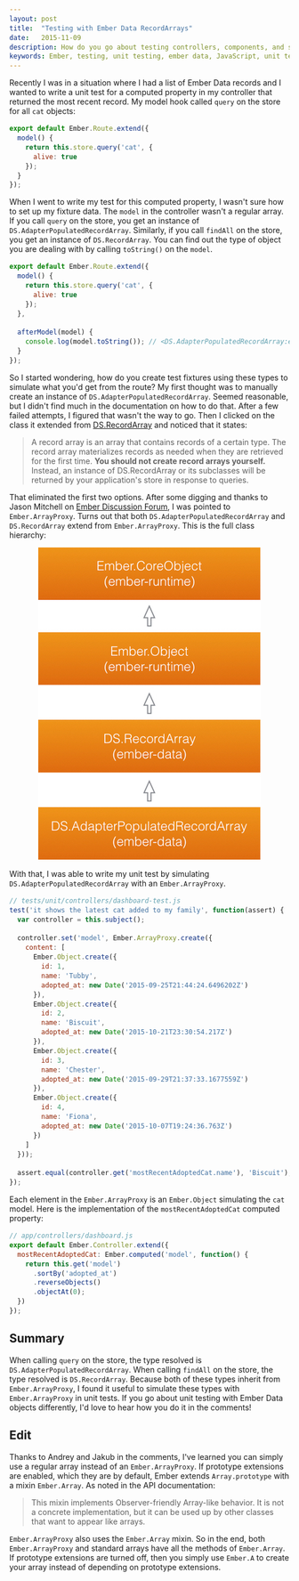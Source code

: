 ```yaml
---
layout: post
title:  "Testing with Ember Data RecordArrays"
date:   2015-11-09
description: How do you go about testing controllers, components, and services that are given Ember Data objects like DS.AdapterPopulatedRecordArray or DS.RecordArray? Let me show you!
keywords: Ember, testing, unit testing, ember data, JavaScript, unit test, Ember.js, EmberJS, AdapterPopulatedRecordArray, RecordArray, ArrayProxy, DS
---
```


Recently I was in a situation where I had a list of Ember Data records and I wanted to write a unit test for a computed property in my controller that returned the most recent record. My model hook called `query` on the store for all `cat` objects:

```js
export default Ember.Route.extend({
  model() {
    return this.store.query('cat', {
      alive: true
    });
  }
});
```

When I went to write my test for this computed property, I wasn't sure how to set up my fixture data. The `model` in the controller wasn't a regular array. If you call `query` on the store, you get an instance of `DS.AdapterPopulatedRecordArray`. Similarly, if you call `findAll` on the store, you get an instance of `DS.RecordArray`. You can find out the type of object you are dealing with by calling `toString()` on the `model`.

```js
export default Ember.Route.extend({
  model() {
    return this.store.query('cat', {
      alive: true
    });
  },

  afterModel(model) {
    console.log(model.toString()); // <DS.AdapterPopulatedRecordArray:ember363>
  }
});
```

So I started wondering, how do you create test fixtures using these types to simulate what you'd get from the route? My first thought was to manually create an instance of `DS.AdapterPopulatedRecordArray`. Seemed reasonable, but I didn't find much in the documentation on how to do that. After a few failed attempts, I figured that wasn't the way to go. Then I clicked on the class it extended from [DS.RecordArray](http://emberjs.com/api/data/classes/DS.RecordArray.html) and noticed that it states:

> A record array is an array that contains records of a certain type. The record array materializes records as needed when they are retrieved for the first time. __You should not create record arrays yourself.__ Instead, an instance of DS.RecordArray or its subclasses will be returned by your application's store in response to queries.

That eliminated the first two options. After some digging and thanks to Jason Mitchell on [Ember Discussion Forum](http://discuss.emberjs.com/t/how-do-i-fake-out-the-data-that-a-component-receives-from-the-store/9044/5), I was pointed to `Ember.ArrayProxy`. Turns out that both `DS.AdapterPopulatedRecordArray` and `DS.RecordArray` extend from `Ember.ArrayProxy`. This is the full class hierarchy:

<div style="text-align:center;">
  <img src="/images/ember-data-class-hierarchy.jpeg" alt="Ember Data DS.AdapterPopulatedRecordArray hierarchy" style="width:inherit;">
</div>

With that, I was able to write my unit test by simulating `DS.AdapterPopulatedRecordArray` with an `Ember.ArrayProxy`.

```js
// tests/unit/controllers/dashboard-test.js
test('it shows the latest cat added to my family', function(assert) {
  var controller = this.subject();

  controller.set('model', Ember.ArrayProxy.create({
    content: [
      Ember.Object.create({
        id: 1,
        name: 'Tubby',
        adopted_at: new Date('2015-09-25T21:44:24.6496202Z')
      }),
      Ember.Object.create({
        id: 2,
        name: 'Biscuit',
        adopted_at: new Date('2015-10-21T23:30:54.217Z')
      }),
      Ember.Object.create({
        id: 3,
        name: 'Chester',
        adopted_at: new Date('2015-09-29T21:37:33.1677559Z')
      }),
      Ember.Object.create({
        id: 4,
        name: 'Fiona',
        adopted_at: new Date('2015-10-07T19:24:36.763Z')
      })
    ]
  }));

  assert.equal(controller.get('mostRecentAdoptedCat.name'), 'Biscuit');
});
```

Each element in the `Ember.ArrayProxy` is an `Ember.Object` simulating the `cat` model. Here is the implementation of the `mostRecentAdoptedCat` computed property:

```js
// app/controllers/dashboard.js
export default Ember.Controller.extend({
  mostRecentAdoptedCat: Ember.computed('model', function() {
    return this.get('model')
      .sortBy('adopted_at')
      .reverseObjects()
      .objectAt(0);
  })
});
```

## Summary

When calling `query` on the store, the type resolved is `DS.AdapterPopulatedRecordArray`. When calling `findAll` on the store, the type resolved is `DS.RecordArray`. Because both of these types inherit from `Ember.ArrayProxy`, I found it useful to simulate these types with `Ember.ArrayProxy` in unit tests. If you go about unit testing with Ember Data objects differently, I'd love to hear how you do it in the comments!

## Edit

Thanks to Andrey and Jakub in the comments, I've learned you can simply use a regular array instead of an `Ember.ArrayProxy`. If prototype extensions are enabled, which they are by default, Ember extends `Array.prototype` with a mixin `Ember.Array`. As noted in the API documentation:

> This mixin implements Observer-friendly Array-like behavior. It is not a concrete implementation, but it can be used up by other classes that want to appear like arrays.

`Ember.ArrayProxy` also uses the `Ember.Array` mixin. So in the end, both `Ember.ArrayProxy` and standard arrays have all the methods of `Ember.Array`. If prototype extensions are turned off, then you simply use `Ember.A` to create your array instead of depending on prototype extensions.
